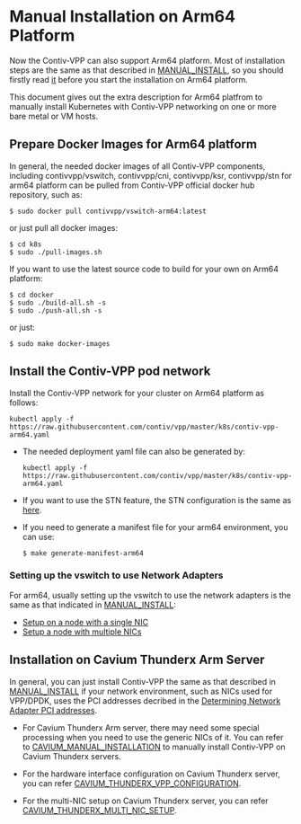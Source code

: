 # Manual Installation on Arm64 Platform
Now the Contiv-VPP can also support Arm64 platform. Most of installation steps are the
same as that described in [MANUAL_INSTALL][1], so you should firstly read [it][1] before
you start the installation on Arm64 platform.

This document gives out the extra description for Arm64 platfrom to manually install
Kubernetes with Contiv-VPP networking on one or more bare metal or VM hosts.


## Prepare Docker Images for Arm64 platform
In general, the needed docker images of all Contiv-VPP components, including contivvpp/vswitch,
contivvpp/cni, contivvpp/ksr, contivvpp/stn for arm64 platform can be pulled from Contiv-VPP
official docker hub repository, such as:
  ```
  $ sudo docker pull contivvpp/vswitch-arm64:latest
  ```

or just pull all docker images:
  ```
  $ cd k8s
  $ sudo ./pull-images.sh
  ```

If you want to use the latest source code to build for your own on Arm64 platform:

  ```
  $ cd docker
  $ sudo ./build-all.sh -s
  $ sudo ./push-all.sh -s
  ```

or just:
  ```
  $ sudo make docker-images
  ```

## Install the Contiv-VPP pod network
Install the Contiv-VPP network for your cluster on Arm64 platform as follows:
  ```
  kubectl apply -f https://raw.githubusercontent.com/contiv/vpp/master/k8s/contiv-vpp-arm64.yaml
  ```

- The needed deployment yaml file can also be generated by:
  ```
  kubectl apply -f https://raw.githubusercontent.com/contiv/vpp/master/k8s/contiv-vpp-arm64.yaml
  ```

- If you want to use the STN feature, the STN configuration is the same as [here][5].

- If you need to generate a manifest file for your arm64 environment, you can use:
  ```
  $ make generate-manifest-arm64
  ```

### Setting up the vswitch to use Network Adapters
For arm64, usually setting up the vswitch to use the network adapters is the same as
that indicated in [MANUAL_INSTALL][1]:

 - [Setup on a node with a single NIC][6]
 - [Setup a node with multiple NICs][7]


## Installation on Cavium Thunderx Arm Server
In general, you can just install Contiv-VPP the same as that described in [MANUAL_INSTALL][1]
if your network environment, such as NICs used for VPP/DPDK, uses the PCI addresses decribed
in the [Determining Network Adapter PCI addresses][8].

* For Cavium Thunderx Arm server, there may need some special processing when you need to use the
generic NICs of it. You can refer to [CAVIUM_MANUAL_INSTALLATION][2] to manually install Contiv-VPP
on Cavium Thunderx servers.

* For the hardware interface configuration on Cavium Thunderx server, you can refer
[CAVIUM_THUNDERX_VPP_CONFIGURATION][4].

* For the multi-NIC setup on Cavium Thunderx server, you can refer
[CAVIUM_THUNDERX_MULTI_NIC_SETUP][3].



[1]: ../MANUAL_INSTALL.md
[2]: MANUAL_INSTALL_CAVIUM.md
[3]: MULTI_NIC_SETUP_CAVIUM.md
[4]: VPP_CONFIG_CAVIUM.md
[5]: SINGLE_NIC_SETUP.md#configuring-stn-in-contiv-vpp-k8s-deployment-files
[6]: ../SINGLE_NIC_SETUP.md
[7]: ../MULTI_NIC_SETUP.md
[8]: ../MANUAL_INSTALL.md#determining-network-adapter-pci-addresses

